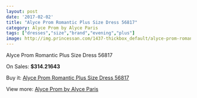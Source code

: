 ```yaml
---
layout: post
date: '2017-02-02'
title: "Alyce Prom Romantic Plus Size Dress 56817"
category: Alyce Prom by Alyce Paris
tags: ["dresses","size","brand","evening","plus"]
image: http://img.princessan.com/1437-thickbox_default/alyce-prom-romantic-plus-size-dress-56817.jpg
---
```

Alyce Prom Romantic Plus Size Dress 56817

On Sales: **$314.21643**
<a href="https://www.princessan.com/en/alyce-prom-by-alyce-paris/672-alyce-prom-romantic-plus-size-dress-56817.html"><amp-img layout="responsive" width="600" height="600" src="//img.princessan.com/1437-thickbox_default/alyce-prom-romantic-plus-size-dress-56817.jpg" alt="Alyce Prom Romantic Plus Size Dress 56817 0" /></a>

Buy it: [Alyce Prom Romantic Plus Size Dress 56817](https://www.princessan.com/en/alyce-prom-by-alyce-paris/672-alyce-prom-romantic-plus-size-dress-56817.html "Alyce Prom Romantic Plus Size Dress 56817")

View more: [Alyce Prom by Alyce Paris](https://www.princessan.com/en/8-alyce-prom-by-alyce-paris "Alyce Prom by Alyce Paris")